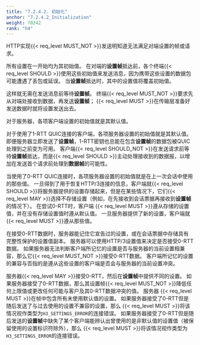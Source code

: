 ```yaml
---
title: "7.2.4.2. 初始化"
anchor: "7.2.4.2_Initialization"
weight: 70242
rank: "h4"
---
```


HTTP实现{{< req_level MUST_NOT >}}发送明知道无法满足对端设置的帧或请求。

所有设置在一开始均为其初始值。
在对端的**设置帧**抵达前，各个终端{{< req_level SHOULD >}}使用这些初始值来发送消息，因为携带这些设置的数据包可能遭遇了丢包或延误。
当**设置帧**抵达时，其中的设置值将覆盖初始值。

这样就无需在发送消息前等待**设置帧**。
终端{{< req_level MUST_NOT >}}要求先从对端处接收到数据，再发送**设置帧**； {{< req_level MUST >}}在传输层准备好发送数据时就将设置发送出去。

对于服务器，各项客户端设置的初始值就是其默认值。

对于使用了1-RTT QUIC连接的客户端，各项服务器设置的初始值就是其默认值。
即便服务器立即发送了**设置帧**，1-RTT密钥也总能在包含**设置帧**的数据包被QUIC处理到之前变为可用。
客户端{{< req_level SHOULD_NOT >}}在发送请求前等待**设置帧**抵达，而是{{< req_level SHOULD >}}主动处理接收到的数据报，以增加在发送首个请求前处理到**数据帧**的可能性。

当使用了0-RTT QUIC连接时，各项服务器设置的初始值就是在上一次会话中使用的那些值。
一旦得到了用于恢复HTTP/3连接的信息，客户端就{{< req_level SHOULD >}}将服务器提供的设置存储起来，但是在某些情况下，它们{{< req_level MAY >}}选择不存储设置（例如，在先接收到会话票据再接收到**设置帧**的情况下）。
在尝试0-RTT时，客户端 {{< req_level MUST >}}遵从存储的设置值，并在没有存储设置值时遵从默认值。
一旦服务器提供了新的设置，客户端就 {{< req_level MUST >}}遵从那些值。

在接受0-RTT数据时，服务器能记住它宣告过的设置，或在会话票据中存储具有完整性保护的设置值副本。
服务器可以使用HTTP/3设置值来决定是否接受0-RTT数据。
如果服务器无法判断客户端所记忆的设置是否与服务器的当前设置相兼容，那么它{{< req_level MUST_NOT >}}接受0-RTT数据。
客户端所记忆的设置的兼容与否指的是遵从这些设置的客户端是否会与服务器的当前设置冲突。

服务器{{< req_level MAY >}}接受0-RTT，然后在**设置帧**中提供不同的设置。
如果服务器接受了0-RTT数据，那么其设置帧{{< req_level MUST_NOT >}}降低任何上限值或更改任何可能与客户及其0-RTT数据冲突的值。
服务器 {{< req_level MUST >}}在帧中包含所有未使用默认值的设置。
如果服务器接受了0-RTT但是随后发送了与过去使用的设置不兼容的设置，那么 {{< req_level MUST >}}将该情况视作类型为`H3_SETTINGS_ERROR`的连接错误。
如果服务器接受了0-RTT但是随后发送的**设置帧**中缺失了某个客户端能辨认出曾使用的是非默认值的设置值（被保留使用的设置标识符除外），那么 {{< req_level MUST >}}将该情况视作类型为`H3_SETTINGS_ERROR`的连接错误。
